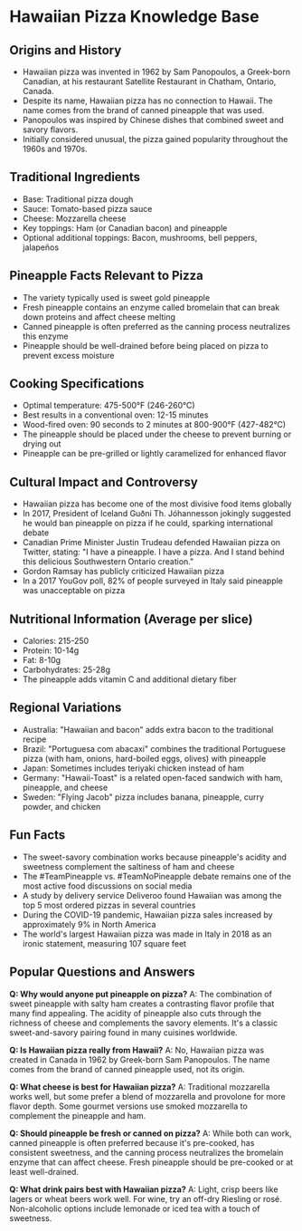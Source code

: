 # Hawaiian Pizza Knowledge Base

## Origins and History
- Hawaiian pizza was invented in 1962 by Sam Panopoulos, a Greek-born Canadian, at his restaurant Satellite Restaurant in Chatham, Ontario, Canada.
- Despite its name, Hawaiian pizza has no connection to Hawaii. The name comes from the brand of canned pineapple that was used.
- Panopoulos was inspired by Chinese dishes that combined sweet and savory flavors.
- Initially considered unusual, the pizza gained popularity throughout the 1960s and 1970s.

## Traditional Ingredients
- Base: Traditional pizza dough
- Sauce: Tomato-based pizza sauce
- Cheese: Mozzarella cheese
- Key toppings: Ham (or Canadian bacon) and pineapple
- Optional additional toppings: Bacon, mushrooms, bell peppers, jalapeños

## Pineapple Facts Relevant to Pizza
- The variety typically used is sweet gold pineapple
- Fresh pineapple contains an enzyme called bromelain that can break down proteins and affect cheese melting
- Canned pineapple is often preferred as the canning process neutralizes this enzyme
- Pineapple should be well-drained before being placed on pizza to prevent excess moisture

## Cooking Specifications
- Optimal temperature: 475-500°F (246-260°C)
- Best results in a conventional oven: 12-15 minutes
- Wood-fired oven: 90 seconds to 2 minutes at 800-900°F (427-482°C)
- The pineapple should be placed under the cheese to prevent burning or drying out
- Pineapple can be pre-grilled or lightly caramelized for enhanced flavor

## Cultural Impact and Controversy
- Hawaiian pizza has become one of the most divisive food items globally
- In 2017, President of Iceland Guðni Th. Jóhannesson jokingly suggested he would ban pineapple on pizza if he could, sparking international debate
- Canadian Prime Minister Justin Trudeau defended Hawaiian pizza on Twitter, stating: "I have a pineapple. I have a pizza. And I stand behind this delicious Southwestern Ontario creation."
- Gordon Ramsay has publicly criticized Hawaiian pizza
- In a 2017 YouGov poll, 82% of people surveyed in Italy said pineapple was unacceptable on pizza

## Nutritional Information (Average per slice)
- Calories: 215-250
- Protein: 10-14g
- Fat: 8-10g
- Carbohydrates: 25-28g
- The pineapple adds vitamin C and additional dietary fiber

## Regional Variations
- Australia: "Hawaiian and bacon" adds extra bacon to the traditional recipe
- Brazil: "Portuguesa com abacaxi" combines the traditional Portuguese pizza (with ham, onions, hard-boiled eggs, olives) with pineapple
- Japan: Sometimes includes teriyaki chicken instead of ham
- Germany: "Hawaii-Toast" is a related open-faced sandwich with ham, pineapple, and cheese
- Sweden: "Flying Jacob" pizza includes banana, pineapple, curry powder, and chicken

## Fun Facts
- The sweet-savory combination works because pineapple's acidity and sweetness complement the saltiness of ham and cheese
- The #TeamPineapple vs. #TeamNoPineapple debate remains one of the most active food discussions on social media
- A study by delivery service Deliveroo found Hawaiian was among the top 5 most ordered pizzas in several countries
- During the COVID-19 pandemic, Hawaiian pizza sales increased by approximately 9% in North America
- The world's largest Hawaiian pizza was made in Italy in 2018 as an ironic statement, measuring 107 square feet

## Popular Questions and Answers

**Q: Why would anyone put pineapple on pizza?**
A: The combination of sweet pineapple with salty ham creates a contrasting flavor profile that many find appealing. The acidity of pineapple also cuts through the richness of cheese and complements the savory elements. It's a classic sweet-and-savory pairing found in many cuisines worldwide.

**Q: Is Hawaiian pizza really from Hawaii?**
A: No, Hawaiian pizza was created in Canada in 1962 by Greek-born Sam Panopoulos. The name comes from the brand of canned pineapple used, not its origin.

**Q: What cheese is best for Hawaiian pizza?**
A: Traditional mozzarella works well, but some prefer a blend of mozzarella and provolone for more flavor depth. Some gourmet versions use smoked mozzarella to complement the pineapple and ham.

**Q: Should pineapple be fresh or canned on pizza?**
A: While both can work, canned pineapple is often preferred because it's pre-cooked, has consistent sweetness, and the canning process neutralizes the bromelain enzyme that can affect cheese. Fresh pineapple should be pre-cooked or at least well-drained.

**Q: What drink pairs best with Hawaiian pizza?**
A: Light, crisp beers like lagers or wheat beers work well. For wine, try an off-dry Riesling or rosé. Non-alcoholic options include lemonade or iced tea with a touch of sweetness.

